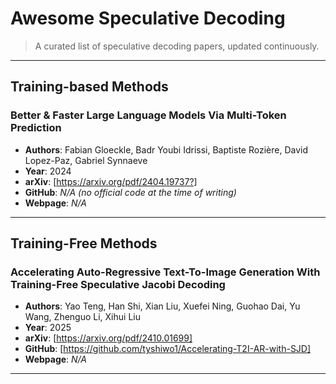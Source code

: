 # Awesome Speculative Decoding

> A curated list of speculative decoding papers, updated continuously.

---

## Training-based Methods

### Better & Faster Large Language Models Via Multi-Token Prediction

- **Authors**: Fabian Gloeckle, Badr Youbi Idrissi, Baptiste Rozière, David Lopez-Paz, Gabriel Synnaeve
- **Year**: 2024
- **arXiv**: [https://arxiv.org/pdf/2404.19737?]
- **GitHub**: *N/A (no official code at the time of writing)*
- **Webpage**: *N/A*

---

## Training-Free Methods

### Accelerating Auto-Regressive Text-To-Image Generation With Training-Free Speculative Jacobi Decoding

- **Authors**: Yao Teng, Han Shi, Xian Liu, Xuefei Ning, Guohao Dai, Yu Wang, Zhenguo Li, Xihui Liu
- **Year**: 2025
- **arXiv**: [https://arxiv.org/pdf/2410.01699]
- **GitHub**: [https://github.com/tyshiwo1/Accelerating-T2I-AR-with-SJD]
- **Webpage**: *N/A*

---
